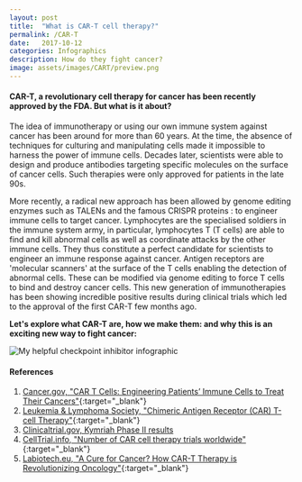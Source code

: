 ```yaml
---
layout: post 
title:  "What is CAR-T cell therapy?"
permalink: /CAR-T
date:   2017-10-12
categories: Infographics
description: How do they fight cancer?
image: assets/images/CART/preview.png
---
```




#### CAR-T, a revolutionary cell therapy for cancer has been recently approved by the FDA. But what is it about?

The idea of immunotherapy or using our own immune system against cancer has been around for more than 60 years. At the time, the absence of techniques for culturing and manipulating cells made it impossible to harness the power of immune cells. Decades later, scientists were able to design and produce antibodies targeting specific molecules on the surface of cancer cells. Such therapies were only approved for patients in the late 90s. 

More recently, a radical new approach has been allowed by genome editing enzymes such as TALENs and the famous CRISPR proteins : to engineer immune cells to target cancer. Lymphocytes are the specialised soldiers in the immune system army, in particular, lymphocytes T (T cells) are able to find and kill abnormal cells as well as coordinate attacks by the other immune cells. They thus constitute a perfect candidate for scientists to engineer an immune response against cancer. Antigen receptors are 'molecular scanners' at the surface of the T cells enabling the detection of abnormal cells. These can be modified via genome editing to force T cells to bind and destroy cancer cells. This new generation of immunotherapies has been showing incredible positive results during clinical trials which led to the approval of the first CAR-T few months ago.

**Let's explore what CAR-T are, how we make them: and why this is an exciting new way to fight cancer:**


![My helpful checkpoint inhibitor infographic](assets/images/CART/171005_CART.png)

#### References
1. [Cancer.gov, "CAR T Cells: Engineering Patients’ Immune Cells to Treat Their Cancers"](https://www.cancer.gov/about-cancer/treatment/research/car-t-cells){:target="_blank"}
2. [Leukemia & Lymphoma Society, "Chimeric Antigen Receptor (CAR) T-cell Therapy"](http://www.lls.org/treatment/types-of-treatment/immunotherapy/chimeric-antigen-receptor-car-t-cell-therapy){:target="_blank"}
2. [Clinicaltrial.gov, Kymriah Phase II results](https://clinicaltrials.gov/ct2/show/NCT02435849)
2. [CellTrial.info, "Number of CAR cell therapy trials worldwide"](http://celltrials.info/2017/02/10/car-cell-trend/){:target="_blank"}
2. [Labiotech.eu, "A Cure for Cancer? How CAR-T Therapy is Revolutionizing Oncology"](http://labiotech.eu/car-t-therapy-cancer-review/){:target="_blank"}



